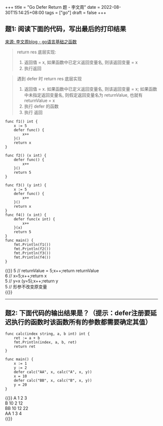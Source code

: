 +++
title = "Go Defer Return 题 - 李文周"
date = 2022-08-30T15:14:25+08:00
tags = ["go"]
draft = false
+++

## 题1: 阅读下面的代码，写出最后的打印结果  
[来源: 李文周blog - go语言基础之函数](https://www.liwenzhou.com/posts/Go/09_function/)

> return res 底层实现: 
> 1. 返回值 = x, 如果函数中已定义返回变量名, 则该返回变量 = x
> 2. 执行返回

> 遇到 defer 时 return res 底层实现 
> 1. 返回值 = x. 如果函数中已定义返回变量名, 则该返回变量 = x; 如果函数中未指定返回变量名, 则假定返回变量名为 returnValue, 也就有 returnValue = x
> 2. 执行 defer 的函数
> 3. 执行 返回

```
func f1() int {
	x := 5
	defer func() {
		x++
	}()
	return x
}

func f2() (x int) {
	defer func() {
		x++
	}()
	return 5
}

func f3() (y int) {
	x := 5
	defer func() {
		x++
	}()
	return x
}
func f4() (x int) {
	defer func(x int) {
		x++
	}(x)
	return 5
}
func main() {
	fmt.Println(f1())
	fmt.Println(f2())
	fmt.Println(f3())
	fmt.Println(f4())
}
```

{{<click-to-show>}}
5 // returnValue = 5;x++;return returnValue  
6 // x=5;x++;return x  
5 // y=x (y=5);x++;return y  
5 // 形参不改变原变量  
{{</click-to-show>}}

---
## 题2: 下面代码的输出结果是？（提示：defer注册要延迟执行的函数时该函数所有的参数都需要确定其值）
```
func calc(index string, a, b int) int {
	ret := a + b
	fmt.Println(index, a, b, ret)
	return ret
}

func main() {
	x := 1
	y := 2
	defer calc("AA", x, calc("A", x, y))
	x = 10
	defer calc("BB", x, calc("B", x, y))
	y = 20
}
```

{{<click-to-show>}}
A   1   2   3  
B   10  2   12  
BB  10  12  22  
AA  1   3   4  
{{</click-to-show>}}
